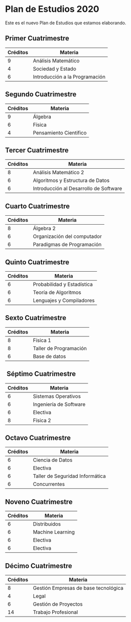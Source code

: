 # Plan de Estudios 2020

Este es el nuevo Plan de Estudios que estamos elaborando.

## Primer Cuatrimestre

| Créditos |  Materia                       |
|----------|--------------------------------|
|     9    | Análisis Matemático            |
|     4    | Sociedad y Estado              |
|     6    | Introducción a la Programación |

## Segundo Cuatrimestre

| Créditos |  Materia               |
|----------|------------------------|
|     9    | Álgebra                |
|     6    | Física                 |
|     4    | Pensamiento Cientifico |

## Tercer Cuatrimestre

| Créditos |  Materia                               |
|----------|----------------------------------------|
|     8    | Análisis Matemático 2                  |
|     6    | Algoritmos y Estructura de Datos       |
|     6    | Introducción al Desarrollo de Software |

## Cuarto Cuatrimestre

| Créditos |  Materia                    |
|----------|-----------------------------|
|     8    | Álgebra 2                   |
|     6    | Organización del computador |
|     6    | Paradigmas de Programación  |

## Quinto Cuatrimestre

| Créditos |  Materia                   |
|----------|----------------------------|
|     6    | Probabilidad y Estadística |
|     6    | Teoría de Algoritmos       |
|     6    | Lenguajes y Compiladores   |

## Sexto Cuatrimestre

| Créditos |  Materia               |
|----------|------------------------|
|     8    | Física 1               |
|     8    | Taller de Programación |
|     6    | Base de datos          |

##  Séptimo Cuatrimestre

| Créditos |  Materia               |
|----------|------------------------|
|     6    | Sistemas Operativos    |
|     6    | Ingeniería de Software |
|     6    | Electiva               |
|     8    | Física 2               |

## Octavo Cuatrimestre

| Créditos |  Materia                        |
|----------|---------------------------------|
|     6    | Ciencia de Datos                |
|     6    | Electiva                        |
|     6    | Taller de Seguridad Informática |
|     6    | Concurrentes                    |

## Noveno Cuatrimestre

| Créditos |  Materia         |
|----------|------------------|
|     6    | Distribuidos     |
|     6    | Machine Learning |
|     6    | Electiva         |
|     6    | Electiva         |

## Décimo Cuatrimestre

| Créditos |  Materia                             |
|----------|--------------------------------------|
|     8    | Gestión Empresas de base tecnológica |
|     4    | Legal                                |
|     6    | Gestión de Proyectos                 |
|     14   | Trabajo Profesional                  |
